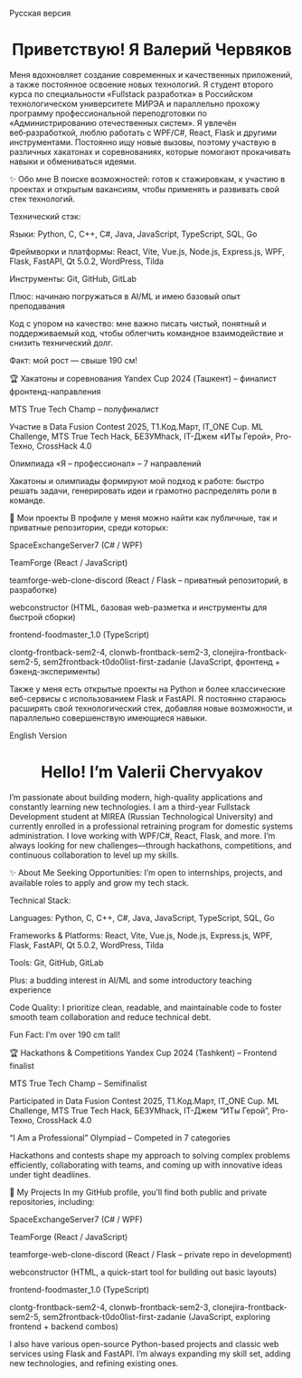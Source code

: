 Русская версия
<h1 align="center">Приветствую! Я&nbsp;Валерий Червяков</h1>
Меня вдохновляет создание современных и качественных приложений, а также постоянное освоение новых технологий. Я студент второго курса по специальности «Fullstack разработка» в Российском технологическом университете МИРЭА и параллельно прохожу программу профессиональной переподготовки по «Администрированию отечественных систем». Я увлечён веб‑разработкой, люблю работать с WPF/C#, React, Flask и другими инструментами. Постоянно ищу новые вызовы, поэтому участвую в различных хакатонах и соревнованиях, которые помогают прокачивать навыки и обмениваться идеями.

:sparkles: Обо мне
В поиске возможностей: готов к стажировкам, к участию в проектах и открытым вакансиям, чтобы применять и развивать свой стек технологий.

Технический стэк:

Языки: Python, C, C++, C#, Java, JavaScript, TypeScript, SQL, Go

Фреймворки и платформы: React, Vite, Vue.js, Node.js, Express.js, WPF, Flask, FastAPI, Qt 5.0.2, WordPress, Tilda

Инструменты: Git, GitHub, GitLab

Плюс: начинаю погружаться в AI/ML и имею базовый опыт преподавания

Код с упором на качество: мне важно писать чистый, понятный и поддерживаемый код, чтобы облегчить командное взаимодействие и снизить технический долг.

Факт: мой рост — свыше 190 см!

:trophy: Хакатоны и соревнования
Yandex Cup 2024 (Ташкент) – финалист фронтенд-направления

MTS True Tech Champ – полуфиналист

Участие в Data Fusion Contest 2025, Т1.Код.Март, IT_ONE Cup. ML Challenge, MTS True Tech Hack, БЕЗУМhack, IT-Джем «ИТы Герой», Pro-Техно, CrossHack 4.0

Олимпиада «Я – профессионал» – 7 направлений

Хакатоны и олимпиады формируют мой подход к работе: быстро решать задачи, генерировать идеи и грамотно распределять роли в команде.

:rocket: Мои проекты
В профиле у меня можно найти как публичные, так и приватные репозитории, среди которых:

SpaceExchangeServer7 (C# / WPF)

TeamForge (React / JavaScript)

teamforge-web-clone-discord (React / Flask – приватный репозиторий, в разработке)

webconstructor (HTML, базовая web-разметка и инструменты для быстрой сборки)

frontend-foodmaster_1.0 (TypeScript)

clontg-frontback-sem2-4, clonwb-frontback-sem2-3, clonejira-frontback-sem2-5, sem2frontback-t0do0list-first-zadanie (JavaScript, фронтенд + бэкенд-эксперименты)

Также у меня есть открытые проекты на Python и более классические веб-сервисы с использованием Flask и FastAPI. Я постоянно стараюсь расширять свой технологический стек, добавляя новые возможности, и параллельно совершенствую имеющиеся навыки.









English Version
<h1 align="center">Hello! I’m&nbsp;Valerii Chervyakov</h1>
I’m passionate about building modern, high-quality applications and constantly learning new technologies. I am a third-year Fullstack Development student at MIREA (Russian Technological University) and currently enrolled in a professional retraining program for domestic systems administration. I love working with WPF/C#, React, Flask, and more. I’m always looking for new challenges—through hackathons, competitions, and continuous collaboration to level up my skills.

:sparkles: About Me
Seeking Opportunities: I’m open to internships, projects, and available roles to apply and grow my tech stack.

Technical Stack:

Languages: Python, C, C++, C#, Java, JavaScript, TypeScript, SQL, Go

Frameworks & Platforms: React, Vite, Vue.js, Node.js, Express.js, WPF, Flask, FastAPI, Qt 5.0.2, WordPress, Tilda

Tools: Git, GitHub, GitLab

Plus: a budding interest in AI/ML and some introductory teaching experience

Code Quality: I prioritize clean, readable, and maintainable code to foster smooth team collaboration and reduce technical debt.

Fun Fact: I’m over 190 cm tall!

:trophy: Hackathons & Competitions
Yandex Cup 2024 (Tashkent) – Frontend finalist

MTS True Tech Champ – Semifinalist

Participated in Data Fusion Contest 2025, T1.Код.Март, IT_ONE Cup. ML Challenge, MTS True Tech Hack, БЕЗУМhack, IT-Джем “ИТы Герой”, Pro-Техно, CrossHack 4.0

“I Am a Professional” Olympiad – Competed in 7 categories

Hackathons and contests shape my approach to solving complex problems efficiently, collaborating with teams, and coming up with innovative ideas under tight deadlines.

:rocket: My Projects
In my GitHub profile, you’ll find both public and private repositories, including:

SpaceExchangeServer7 (C# / WPF)

TeamForge (React / JavaScript)

teamforge-web-clone-discord (React / Flask – private repo in development)

webconstructor (HTML, a quick-start tool for building out basic layouts)

frontend-foodmaster_1.0 (TypeScript)

clontg-frontback-sem2-4, clonwb-frontback-sem2-3, clonejira-frontback-sem2-5, sem2frontback-t0do0list-first-zadanie (JavaScript, exploring frontend + backend combos)

I also have various open-source Python-based projects and classic web services using Flask and FastAPI. I’m always expanding my skill set, adding new technologies, and refining existing ones.
